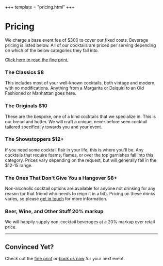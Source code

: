 +++
template = "pricing.html"
+++

# Pricing

We charge a base event fee of $300 to cover our fixed costs. Beverage pricing is listed below. All of our cocktails are priced per serving depending on which of the below categories they fall into.

[Click here to read the fine print.](/pricing/fine-print)

### The Classics <span class="right">$8</span>

This includes most of your well-known cocktails, both vintage and modern, with no modifications. Anything from a Margarita or Daiquiri to an Old Fashioned or Manhattan goes here.

### The Originals <span class="right">$10</span>

These are the bespoke, one of a kind cocktails that we specialize in. This is our bread and butter. We will craft a unique, never before seen cocktail tailored specifically towards you and your event.

### The Showstoppers <span class="right">$12+</span>

If you need some cocktail flair in your life, this is where you'll be. Any cocktails that require foams, flames, or over the top garnishes fall into this category. Prices vary depending on the request, but will generally fall in the $12-15 range.

### The Ones That Don't Give You a Hangover <span class="right">$6+</span>

Non-alcoholic cocktail options are available for anyone not drinking for any reason (or that friend who needs to reign it in a bit). Pricing on these drinks varies, so please [get in touch](/contact) for more information.

### Beer, Wine, and Other Stuff <span class="right">20% markup</span>

We will happily supply non-cocktail beverages at a 20% markup over retail price.

---

## Convinced Yet?

Check out the [fine print](/pricing/fine-print) or [book us now](/contact) for your next event.
